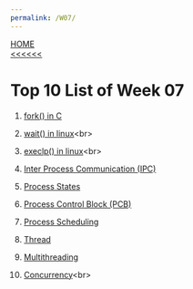 ```yaml
---
permalink: /W07/
---
```

[HOME](../)<br>
[<<<<<<](../W05)
<br>
# Top 10 List of Week 07

1. [fork() in C](https://www.geeksforgeeks.org/fork-system-call/)<br>

2. [wait() in linux](https://linuxhint.com/wait_command_linux/#:~:text=wait%20is%20a%20built%2Din,process%20id%20or%20job%20id.&text=If%20no%20process%20id%20or,complete%20and%20returns%20exit%20status.)<br>

3. [execlp() in linux](http://www.qnx.com/developers/docs/6.5.0SP1.update/com.qnx.doc.neutrino_lib_ref/e/execlp.html#:~:text=The%20execlp()%20function%20replaces,by%20the%20new%20process%20image.)<br>

4. [Inter Process Communication (IPC)](https://www.geeksforgeeks.org/inter-process-communication-ipc/#:~:text=Inter%20process%20communication%20(IPC)%20is,Message%20passing)<br>

5. [Process States](https://www.javatpoint.com/os-process-states)<br>

6. [Process Control Block (PCB)](https://www.tutorialspoint.com/what-is-process-control-block-pcb)<br>

7. [Process Scheduling](https://www.tutorialspoint.com/operating_system/os_process_scheduling.htm)<br>

8. [Thread](https://www.javatpoint.com/threads-in-operating-system)<br>

9. [Multithreading](https://www.tutorialspoint.com/operating_system/os_multi_threading.htm)<br>

10. [Concurrency](https://www.geeksforgeeks.org/concurrency-in-operating-system/#:~:text=Concurrency%20is%20the%20execution%20of,shared%20memory%20or%20message%20passing.)<br>
